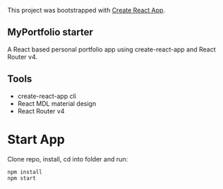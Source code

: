 This project was bootstrapped with [Create React App](https://github.com/facebook/create-react-app).

## MyPortfolio starter
A React based personal portfolio app using create-react-app and React Router v4.

## Tools 
* create-react-app cli
* React MDL material design
* React Router v4

# Start App
Clone repo, install, cd into folder and run:
```git
npm install
npm start
```
